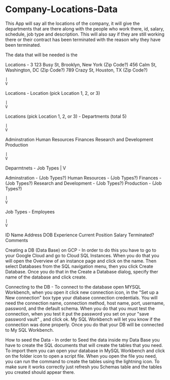 # Company-Locations-Data
This App will say all the locations of the company, it will  give the departments that are there along with the people who work there, id, salary, schedule, job type and description. This will also say if they are still working there or their contract has been terminated with the reason why they have been terminated.

The data that will be needed is the 

Locations - 3 
123 Busy St, Brooklyn, New York (Zip Code?)
456 Calm St, Washington, DC (Zip Code?)
789 Crazy St, Houston, TX (Zip Code?)

    |
    V

Locations - Location (pick Location 1, 2, or 3)

    |
    V

Locations (pick Location 1, 2, or 3) - Departments (total 5)

    |
    V

Adminstration
Human Resources
Finances
Research and Development
Production

    |
    V

Deparmtnets - Job Types 
    |
    V

Adminstration - (Job Types?)
Human Resources - (Job Types?)
Finances - (Job Types?)
Research and Development - (Job Types?)
Production - (Job Types?)

    |
    V

Job Types - Employees

    |
    V

ID
Name
Address
DOB
Experience
Current Position
Salary
Terminated?
Comments

Creating a DB (Data Base) on GCP - In order to do this you have to go to your Google Cloud and go to Cloud SQL Instances. When you do that you will open the Overview of an instance page and click on the name. Then select Databases from the SQL navigation menu, then you click Create Database. Once you do that in the Create a Database dialog, specify ther name of the database and click create.

Connecting to the DB - To connect to the database open MYSQL Workbench, when you open it click new connection icon, in the "Set up a New connection" box type your dtabase connection credentials. You will need the connection name, connection method, host name, port, username, password, and the default schema. When you do that you must test the connection, when you test it put the password you set on your "save password vault" , and click ok. My SQL Workbench will let you know if the connection was done properly. Once you do that your DB will be connected to My SQL Workbench.

How to seed the Data - In order to Seed the data inside my Data Base you have to create the SQL documents  that will create the tables that you need. To import them you can open your database in MySQL Workbench and click on the folder icon to open a script file. When you open the file you need, you can run the command to create the tables using the lightning icon. To make sure it works correctly just refresh you Schemas table and the tables you created should appear there.